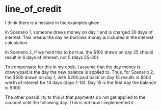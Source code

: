 # line_of_credit

I think there is a mistake in the examples given.

In Scenario 1, someone draws money on day 1 and is charged 30 days of interest.  This means the day he borrows money is included in the interest calculation.

In Scenario 2, if we hold this to be true, the $100 drawn on day 25 should result in 6 days of interest, not 5 (days 25-30).

To compensate for this in my code, I assume that the day money is drawn/paid is the day the new balance is applied to.
Thus, for Scenario 2, the $500 drawn on day 1, with $200 paid back on day 15 results in $500 worth of interest for 14 days (days 1-14).  Day 15 is the first day the balance is $300.

The other possibility to this is that payments do not get applied to the account until the following day.  This is not how I implemented it.
